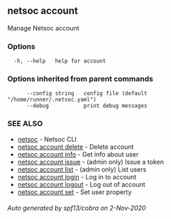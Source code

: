 ## netsoc account

Manage Netsoc account

### Options

```
  -h, --help   help for account
```

### Options inherited from parent commands

```
      --config string   config file (default "/home/runner/.netsoc.yaml")
      --debug           print debug messages
```

### SEE ALSO

* [netsoc](netsoc.md)	 - Netsoc CLI
* [netsoc account delete](netsoc_account_delete.md)	 - Delete account
* [netsoc account info](netsoc_account_info.md)	 - Get info about user
* [netsoc account issue](netsoc_account_issue.md)	 - (admin only) Issue a token
* [netsoc account list](netsoc_account_list.md)	 - (admin only) List users
* [netsoc account login](netsoc_account_login.md)	 - Log in to account
* [netsoc account logout](netsoc_account_logout.md)	 - Log out of account
* [netsoc account set](netsoc_account_set.md)	 - Set user property

###### Auto generated by spf13/cobra on 2-Nov-2020
